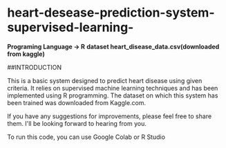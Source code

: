 # heart-desease-prediction-system-supervised-learning-
**Programing Language -> R**
**dataset heart_disease_data.csv(downloaded from kaggle)**

##INTRODUCTION

This is a basic system designed to predict heart disease using given criteria. It relies on supervised machine learning techniques and has been implemented using R programming. The dataset on which this system has been trained was downloaded from Kaggle.com.

If you have any suggestions for improvements, please feel free to share them. I'll be looking forward to hearing from you.

To run this code, you can use Google Colab or R Studio
